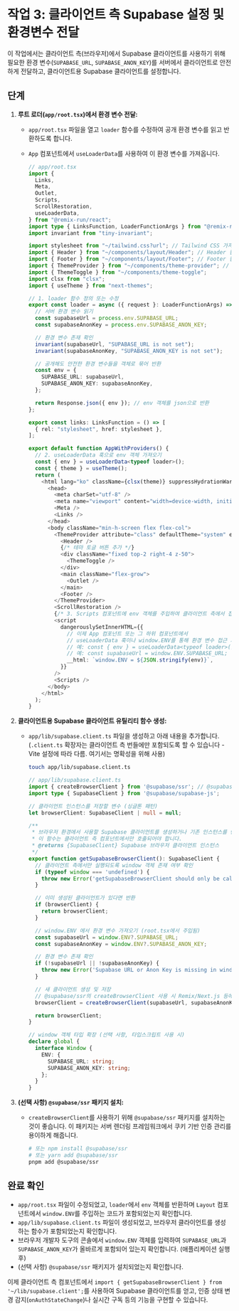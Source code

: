 # 작업 3: 클라이언트 측 Supabase 설정 및 환경변수 전달

이 작업에서는 클라이언트 측(브라우저)에서 Supabase 클라이언트를 사용하기 위해 필요한 환경 변수(`SUPABASE_URL`, `SUPABASE_ANON_KEY`)를 서버에서 클라이언트로 안전하게 전달하고, 클라이언트용 Supabase 클라이언트를 설정합니다.

## 단계

1.  **루트 로더(`app/root.tsx`)에서 환경 변수 전달:**
    *   `app/root.tsx` 파일을 열고 `loader` 함수를 수정하여 공개 환경 변수를 읽고 반환하도록 합니다.
    *   `App` 컴포넌트에서 `useLoaderData`를 사용하여 이 환경 변수를 가져옵니다.

        ```typescript
        // app/root.tsx
        import {
          Links,
          Meta,
          Outlet,
          Scripts,
          ScrollRestoration,
          useLoaderData,
        } from "@remix-run/react";
        import type { LinksFunction, LoaderFunctionArgs } from "@remix-run/node"; // or cloudflare/deno
        import invariant from "tiny-invariant";

        import stylesheet from "~/tailwind.css?url"; // Tailwind CSS 가져오기
        import { Header } from "~/components/layout/Header"; // Header 컴포넌트 가져오기 (경로 확인 필요)
        import { Footer } from "~/components/layout/Footer"; // Footer 컴포넌트 가져오기 (경로 확인 필요)
        import { ThemeProvider } from "~/components/theme-provider"; // ThemeProvider 및 useTheme 가져오기 (경로 확인 필요)
        import { ThemeToggle } from "~/components/theme-toggle";
        import clsx from "clsx";
        import { useTheme } from "next-themes";

        // 1. loader 함수 정의 또는 수정
        export const loader = async ({ request }: LoaderFunctionArgs) => {
          // 서버 환경 변수 읽기
          const supabaseUrl = process.env.SUPABASE_URL;
          const supabaseAnonKey = process.env.SUPABASE_ANON_KEY;

          // 환경 변수 존재 확인
          invariant(supabaseUrl, "SUPABASE_URL is not set");
          invariant(supabaseAnonKey, "SUPABASE_ANON_KEY is not set");

          // 공개해도 안전한 환경 변수들을 객체로 묶어 반환
          const env = {
            SUPABASE_URL: supabaseUrl,
            SUPABASE_ANON_KEY: supabaseAnonKey,
          };

          return Response.json({ env }); // env 객체를 json으로 반환
        };

        export const links: LinksFunction = () => [
          { rel: "stylesheet", href: stylesheet },
        ];

        export default function AppWithProviders() {
          // 2. useLoaderData 훅으로 env 객체 가져오기
          const { env } = useLoaderData<typeof loader>();
          const { theme } = useTheme();
          return (
            <html lang="ko" className={clsx(theme)} suppressHydrationWarning>
              <head>
                <meta charSet="utf-8" />
                <meta name="viewport" content="width=device-width, initial-scale=1" />
                <Meta />
                <Links />
              </head>
              <body className="min-h-screen flex flex-col">
                <ThemeProvider attribute="class" defaultTheme="system" enableSystem>
                  <Header />
                  {/* 테마 토글 버튼 추가 */}
                  <div className="fixed top-2 right-4 z-50">
                    <ThemeToggle />
                  </div>
                  <main className="flex-grow">
                    <Outlet />
                  </main>
                  <Footer />
                </ThemeProvider>
                <ScrollRestoration />
                {/* 3. Scripts 컴포넌트에 env 객체를 주입하여 클라이언트 측에서 접근 가능하게 함 */}
                <script
                  dangerouslySetInnerHTML={{
                    // 이제 App 컴포넌트 또는 그 하위 컴포넌트에서
                    // useLoaderData 훅이나 window.ENV를 통해 환경 변수 접근 가능
                    // 예: const { env } = useLoaderData<typeof loader>();
                    // 예: const supabaseUrl = window.ENV.SUPABASE_URL;
                    __html: `window.ENV = ${JSON.stringify(env)}`,
                  }}
                />
                <Scripts />
              </body>
            </html>
          );
        }
        ```

2.  **클라이언트용 Supabase 클라이언트 유틸리티 함수 생성:**
    *   `app/lib/supabase.client.ts` 파일을 생성하고 아래 내용을 추가합니다. (`.client.ts` 확장자는 클라이언트 측 번들에만 포함되도록 할 수 있습니다 - Vite 설정에 따라 다름. 여기서는 명확성을 위해 사용)
        ```bash
        touch app/lib/supabase.client.ts
        ```

        ```typescript
        // app/lib/supabase.client.ts
        import { createBrowserClient } from '@supabase/ssr'; // @supabase/ssr 사용 권장
        import type { SupabaseClient } from '@supabase/supabase-js';

        // 클라이언트 인스턴스를 저장할 변수 (싱글톤 패턴)
        let browserClient: SupabaseClient | null = null;

        /**
         * 브라우저 환경에서 사용할 Supabase 클라이언트를 생성하거나 기존 인스턴스를 반환합니다.
         * 이 함수는 클라이언트 측 컴포넌트에서만 호출되어야 합니다.
         * @returns {SupabaseClient} Supabase 브라우저 클라이언트 인스턴스
         */
        export function getSupabaseBrowserClient(): SupabaseClient {
          // 클라이언트 측에서만 실행되도록 window 객체 존재 여부 확인
          if (typeof window === 'undefined') {
            throw new Error('getSupabaseBrowserClient should only be called on the client');
          }

          // 이미 생성된 클라이언트가 있다면 반환
          if (browserClient) {
            return browserClient;
          }

          // window.ENV 에서 환경 변수 가져오기 (root.tsx에서 주입됨)
          const supabaseUrl = window.ENV?.SUPABASE_URL;
          const supabaseAnonKey = window.ENV?.SUPABASE_ANON_KEY;

          // 환경 변수 존재 확인
          if (!supabaseUrl || !supabaseAnonKey) {
            throw new Error('Supabase URL or Anon Key is missing in window.ENV');
          }

          // 새 클라이언트 생성 및 저장
          // @supabase/ssr의 createBrowserClient 사용 시 Remix/Next.js 등에서 쿠키 기반 세션 처리 용이
          browserClient = createBrowserClient(supabaseUrl, supabaseAnonKey);

          return browserClient;
        }

        // window 객체 타입 확장 (선택 사항, 타입스크립트 사용 시)
        declare global {
          interface Window {
            ENV: {
              SUPABASE_URL: string;
              SUPABASE_ANON_KEY: string;
            };
          }
        }
        ```

3.  **(선택 사항) `@supabase/ssr` 패키지 설치:**
    *   `createBrowserClient`를 사용하기 위해 `@supabase/ssr` 패키지를 설치하는 것이 좋습니다. 이 패키지는 서버 렌더링 프레임워크에서 쿠키 기반 인증 관리를 용이하게 해줍니다.
        ```bash
        # 또는 npm install @supabase/ssr
        # 또는 yarn add @supabase/ssr
        pnpm add @supabase/ssr
        ```

## 완료 확인

*   `app/root.tsx` 파일이 수정되었고, `loader`에서 `env` 객체를 반환하며 `Layout` 컴포넌트에서 `window.ENV`를 주입하는 코드가 포함되었는지 확인합니다.
*   `app/lib/supabase.client.ts` 파일이 생성되었고, 브라우저 클라이언트를 생성하는 함수가 포함되었는지 확인합니다.
*   브라우저 개발자 도구의 콘솔에서 `window.ENV` 객체를 입력하여 `SUPABASE_URL`과 `SUPABASE_ANON_KEY`가 올바르게 포함되어 있는지 확인합니다. (애플리케이션 실행 후)
*   (선택 사항) `@supabase/ssr` 패키지가 설치되었는지 확인합니다.

이제 클라이언트 측 컴포넌트에서 `import { getSupabaseBrowserClient } from '~/lib/supabase.client';`를 사용하여 Supabase 클라이언트를 얻고, 인증 상태 변경 감지(`onAuthStateChange`)나 실시간 구독 등의 기능을 구현할 수 있습니다. 